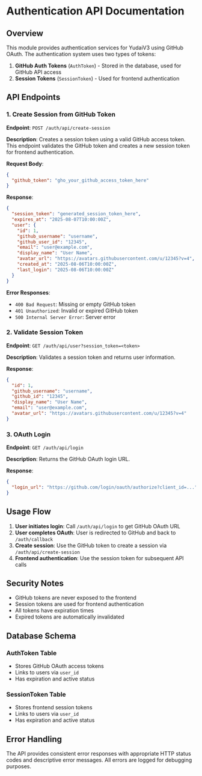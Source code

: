 # Authentication API Documentation

## Overview

This module provides authentication services for YudaiV3 using GitHub OAuth. The authentication system uses two types of tokens:

1. **GitHub Auth Tokens** (`AuthToken`) - Stored in the database, used for GitHub API access
2. **Session Tokens** (`SessionToken`) - Used for frontend authentication

## API Endpoints

### 1. Create Session from GitHub Token

**Endpoint**: `POST /auth/api/create-session`

**Description**: Creates a session token using a valid GitHub access token. This endpoint validates the GitHub token and creates a new session token for frontend authentication.

**Request Body**:
```json
{
  "github_token": "gho_your_github_access_token_here"
}
```

**Response**:
```json
{
  "session_token": "generated_session_token_here",
  "expires_at": "2025-08-07T10:00:00Z",
  "user": {
    "id": 1,
    "github_username": "username",
    "github_user_id": "12345",
    "email": "user@example.com",
    "display_name": "User Name",
    "avatar_url": "https://avatars.githubusercontent.com/u/12345?v=4",
    "created_at": "2025-08-06T10:00:00Z",
    "last_login": "2025-08-06T10:00:00Z"
  }
}
```

**Error Responses**:
- `400 Bad Request`: Missing or empty GitHub token
- `401 Unauthorized`: Invalid or expired GitHub token
- `500 Internal Server Error`: Server error

### 2. Validate Session Token

**Endpoint**: `GET /auth/api/user?session_token=<token>`

**Description**: Validates a session token and returns user information.

**Response**:
```json
{
  "id": 1,
  "github_username": "username",
  "github_id": "12345",
  "display_name": "User Name",
  "email": "user@example.com",
  "avatar_url": "https://avatars.githubusercontent.com/u/12345?v=4"
}
```

### 3. OAuth Login

**Endpoint**: `GET /auth/api/login`

**Description**: Returns the GitHub OAuth login URL.

**Response**:
```json
{
  "login_url": "https://github.com/login/oauth/authorize?client_id=..."
}
```

## Usage Flow

1. **User initiates login**: Call `/auth/api/login` to get GitHub OAuth URL
2. **User completes OAuth**: User is redirected to GitHub and back to `/auth/callback`
3. **Create session**: Use the GitHub token to create a session via `/auth/api/create-session`
4. **Frontend authentication**: Use the session token for subsequent API calls

## Security Notes

- GitHub tokens are never exposed to the frontend
- Session tokens are used for frontend authentication
- All tokens have expiration times
- Expired tokens are automatically invalidated

## Database Schema

### AuthToken Table
- Stores GitHub OAuth access tokens
- Links to users via `user_id`
- Has expiration and active status

### SessionToken Table
- Stores frontend session tokens
- Links to users via `user_id`
- Has expiration and active status

## Error Handling

The API provides consistent error responses with appropriate HTTP status codes and descriptive error messages. All errors are logged for debugging purposes. 